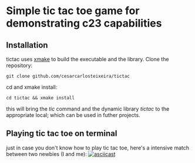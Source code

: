 # Simple tic tac toe game for demonstrating c23 capabilities
## Installation
tictac uses [xmake](https://xmake.io/) to build
the executable and the library.
Clone the repository:
```shell
git clone github.com/cesarcarlosteixeira/tictac
```
cd and xmake install:
```shell
cd tictac && xmake install
```
this will bring the *tic* command and the
dynamic library *tictac* to the appropriate 
local; which can be used in futher projects.

## Playing tic tac toe on terminal
just in case you don't know how to play tic tac toe,
here's a intensive match between two newbies (I and me):
[![asciicast](https://asciinema.org/a/7yc1iJfZAGEGK8nKBm9WRkog8.svg)](https://asciinema.org/a/7yc1iJfZAGEGK8nKBm9WRkog8)
